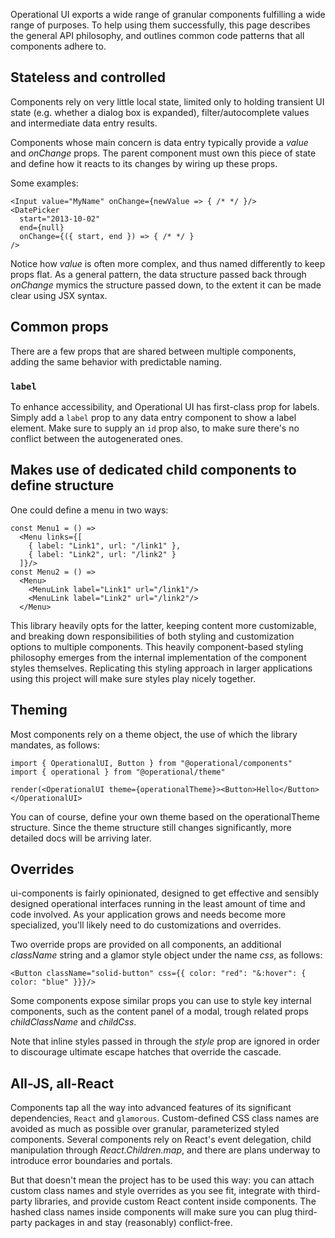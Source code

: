 Operational UI exports a wide range of granular components fulfilling a wide range of purposes. To help using them successfully, this page describes the general API philosophy, and outlines common code patterns that all components adhere to.

## Stateless and controlled

Components rely on very little local state, limited only to holding transient UI state (e.g. whether a dialog box is expanded), filter/autocomplete values and intermediate data entry results.

Components whose main concern is data entry typically provide a *value* and *onChange* props. The parent component must own this piece of state and define how it reacts to its changes by wiring up these props.

Some examples:

    <Input value="MyName" onChange={newValue => { /* */ }/>
    <DatePicker
      start="2013-10-02"
      end={null}
      onChange={({ start, end }) => { /* */ }
    />

Notice how *value* is often more complex, and thus named differently to keep props flat. As a general pattern, the data structure passed back through *onChange* mymics the structure passed down, to the extent it can be made clear using JSX syntax.

## Common props

There are a few props that are shared between multiple components, adding the same behavior with predictable naming.

### `label`

To enhance accessibility, and Operational UI has first-class prop for labels. Simply add a `label` prop to any
data entry component to show a label element. Make sure to supply an `id` prop also, to make sure there's no
conflict between the autogenerated ones.

## Makes use of dedicated child components to define structure

One could define a menu in two ways:

    const Menu1 = () => 
      <Menu links={[
        { label: "Link1", url: "/link1" },
        { label: "Link2", url: "/link2" }
      ]}/>
    const Menu2 = () =>
      <Menu>
        <MenuLink label="Link1" url="/link1"/>
        <MenuLink label="Link2" url="/link2"/>
      </Menu>

This library heavily opts for the latter, keeping content more customizable, and breaking down responsibilities of both styling and customization options to multiple components. This heavily component-based styling philosophy emerges from the internal implementation of the component styles themselves. Replicating this styling approach in larger applications using this project will make sure styles play nicely together.

## Theming

Most components rely on a theme object, the use of which the library mandates, as follows:

    import { OperationalUI, Button } from "@operational/components"
    import { operational } from "@operational/theme"

    render(<OperationalUI theme={operationalTheme}><Button>Hello</Button></OperationalUI>

You can of course, define your own theme based on the operationalTheme structure. Since the theme structure still changes significantly, more detailed docs will be arriving later.

## Overrides

ui-components is fairly opinionated, designed to get effective and sensibly designed operational interfaces running in the least amount of time and code involved. As your application grows and needs become more specialized, you'll likely need to do customizations and overrides.

Two override props are provided on all components, an additional *className* string and a glamor style object under the name *css*, as follows:

    <Button className="solid-button" css={{ color: "red": "&:hover": { color: "blue" }}}/>

Some components expose similar props you can use to style key internal components, such as the content panel of a modal, trough related props *childClassName* and *childCss*.

Note that inline styles passed in through the *style* prop are ignored in order to discourage ultimate escape hatches that override the cascade. 

## All-JS, all-React

Components tap all the way into advanced features of its significant dependencies, `React` and `glamorous`. Custom-defined CSS class names are avoided as much as possible over granular, parameterized styled components. Several components rely on React's event delegation, child manipulation through *React.Children.map*, and there are plans underway to introduce error boundaries and portals.

But that doesn't mean the project has to be used this way: you can attach custom class names and style overrides as you see fit, integrate with third-party libraries, and provide custom React content inside components. The hashed class names inside components will make sure you can plug third-party packages in and stay (reasonably) conflict-free. 

